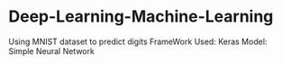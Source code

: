 # Deep-Learning-Machine-Learning
Using MNIST dataset to predict digits
FrameWork Used: Keras
Model: Simple Neural Network
